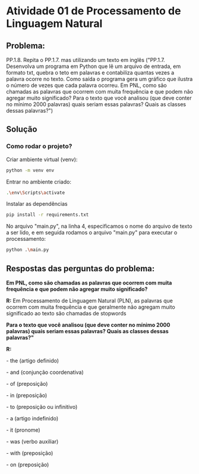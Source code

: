 # Atividade 01 de Processamento de Linguagem Natural

## Problema:

<p>PP.1.8. Repita o PP.1.7. mas utilizando um texto em inglês ("PP.1.7. Desenvolva um programa em Python que lê um arquivo de entrada, em formato txt, quebra o teto em palavras e contabiliza quantas vezes a palavra ocorre no texto. Como saída o programa gera um gráfico que ilustra o número de vezes que cada palavra ocorreu. Em PNL, como são chamadas as palavras que ocorrem com muita frequência e que podem não agregar muito significado? Para o texto que você analisou (que deve conter no mínimo 2000 palavras) quais seriam essas palavras? Quais as classes dessas palavras?")</p>

## Solução

### Como rodar o projeto?

Criar ambiente virtual (venv):

```sh
python -m venv env
```

Entrar no ambiente criado:

```sh
.\env\Scripts\activate
```

Instalar as dependências

```sh
pip install -r requirements.txt
```

No arquivo "main.py", na linha 4, especificamos o nome do arquivo de texto a ser lido, e em seguida rodamos o arquivo "main.py" para executar o processamento:

```sh
python .\main.py
```
## Respostas das perguntas do problema:

<strong><p>Em PNL, como são chamadas as palavras que ocorrem com muita frequência e que podem não agregar muito significado?</p></strong>
<p><strong>R:</strong> Em Processamento de Linguagem Natural (PLN), as palavras que ocorrem com muita frequência e que geralmente não agregam muito significado ao texto são chamadas de stopwords</p>

<strong><p>Para o texto que você analisou (que deve conter no mínimo 2000 palavras) quais seriam essas palavras? Quais as classes dessas palavras?"</p></strong>
<strong><p>R:</p></strong>
  <p>- the (artigo definido)</p>
  <p>- and (conjunção coordenativa)</p>
  <p>- of (preposição)</p>
  <p>- in (preposição)</p>
  <p>- to (preposição ou infinitivo)</p>
  <p>- a (artigo indefinido)</p>
  <p>- it (pronome)</p>
  <p>- was (verbo auxiliar)</p>
  <p>- with (preposição)</p>
  <p>- on (preposição)</p>
